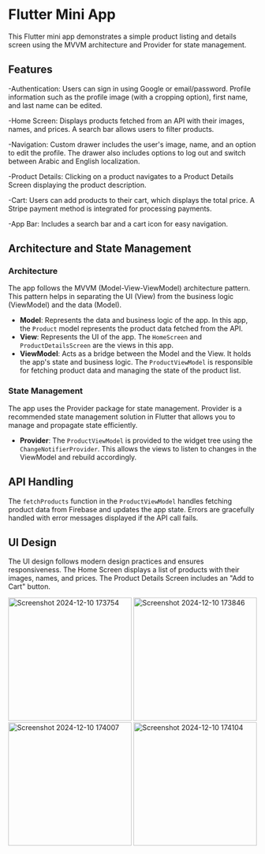 # Flutter Mini App

This Flutter mini app demonstrates a simple product listing and details screen using the MVVM architecture and Provider for state management.

## Features

-Authentication: Users can sign in using Google or email/password. Profile information such as the profile image (with a cropping option), first name, and last name can be edited.

-Home Screen: Displays products fetched from an API with their images, names, and prices. A search bar allows users to filter products.

-Navigation: Custom drawer includes the user's image, name, and an option to edit the profile. The drawer also includes options to log out and switch between Arabic and English localization.

-Product Details: Clicking on a product navigates to a Product Details Screen displaying the product description.

-Cart: Users can add products to their cart, which displays the total price. A Stripe payment method is integrated for processing payments.

-App Bar: Includes a search bar and a cart icon for easy navigation.

## Architecture and State Management

### Architecture

The app follows the MVVM (Model-View-ViewModel) architecture pattern. This pattern helps in separating the UI (View) from the business logic (ViewModel) and the data (Model). 

- **Model**: Represents the data and business logic of the app. In this app, the `Product` model represents the product data fetched from the API.
- **View**: Represents the UI of the app. The `HomeScreen` and `ProductDetailsScreen` are the views in this app.
- **ViewModel**: Acts as a bridge between the Model and the View. It holds the app's state and business logic. The `ProductViewModel` is responsible for fetching product data and managing the state of the product list.

### State Management

The app uses the Provider package for state management. Provider is a recommended state management solution in Flutter that allows you to manage and propagate state efficiently.

- **Provider**: The `ProductViewModel` is provided to the widget tree using the `ChangeNotifierProvider`. This allows the views to listen to changes in the ViewModel and rebuild accordingly.

## API Handling

The `fetchProducts` function in the `ProductViewModel` handles fetching product data from Firebase and updates the app state. Errors are gracefully handled with error messages displayed if the API call fails.

## UI Design

The UI design follows modern design practices and ensures responsiveness. The Home Screen displays a list of products with their images, names, and prices. The Product Details Screen includes an "Add to Cart" button.




<img width="250" alt="Screenshot 2024-12-10 173754" src="https://github.com/user-attachments/assets/48070ff4-18f3-46b0-a26f-16786e24165a">
<img width="250" alt="Screenshot 2024-12-10 173846" src="https://github.com/user-attachments/assets/a2bc83ca-72c3-467e-8c93-4dc6c074fee8">
<img width="250" alt="Screenshot 2024-12-10 174007" src="https://github.com/user-attachments/assets/a12cb75c-55db-475d-8ae7-46442c022178">
<img width="250" alt="Screenshot 2024-12-10 174104" src="https://github.com/user-attachments/assets/b334c617-b11a-49e9-8d40-a2ddf152de95">
